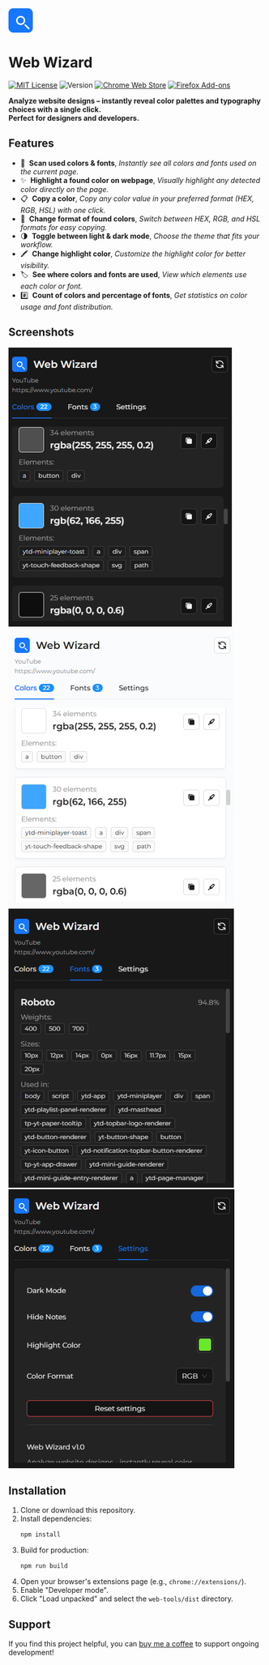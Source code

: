 <img src="public/icon-48.png" >

# Web Wizard

[![MIT License](https://img.shields.io/badge/License-MIT-green.svg)](LICENSE)
![Version](https://img.shields.io/badge/Version-1.0-blue.svg)
[![Chrome Web Store](https://img.shields.io/badge/Chrome-Web%20Store-4285F4?logo=googlechrome&logoColor=white)](https://chromewebstore.google.com/detail/web-wizard/ggflldlhnfejonaclfmfmhnpgliijicn)
[![Firefox Add-ons](https://img.shields.io/badge/Firefox-Add--ons-FF7139?logo=firefox-browser&logoColor=white)](https://addons.mozilla.org/en-US/firefox/addon/webwizard/)

<p>
  <b>Analyze website designs – instantly reveal color palettes and typography choices with a single click.<br>
  Perfect for designers and developers.</b>
</p>

## Features

- 🎨 &nbsp;**Scan used colors & fonts**, _Instantly see all colors and fonts used on the current page._
- ✨ &nbsp;**Highlight a found color on webpage**, _Visually highlight any detected color directly on the page._
- 📋 &nbsp;**Copy a color**, _Copy any color value in your preferred format (HEX, RGB, HSL) with one click._
- 🔄 &nbsp;**Change format of found colors**, _Switch between HEX, RGB, and HSL formats for easy copying._
- 🌗 &nbsp;**Toggle between light & dark mode**, _Choose the theme that fits your workflow._
- 🖍️ &nbsp;**Change highlight color**, _Customize the highlight color for better visibility._
- 🏷️ &nbsp;**See where colors and fonts are used**, _View which elements use each color or font._
- #️⃣ &nbsp;**Count of colors and percentage of fonts**, _Get statistics on color usage and font distribution._

## Screenshots
![Screenshot](screenshots/colors-dark.png)
![Screenshot](screenshots/colors-light.png)
![Screenshot](screenshots/fonts-dark.png)
![Screenshot](screenshots/settings-dark.png)



## Installation

1. Clone or download this repository.
2. Install dependencies:
   ```bash
   npm install
   ```
3. Build for production:
   ```bash
   npm run build
   ```
4. Open your browser's extensions page (e.g., `chrome://extensions/`).
5. Enable "Developer mode".
6. Click "Load unpacked" and select the `web-tools/dist` directory.

## Support

If you find this project helpful, you can [buy me a coffee](https://buymeacoffee.com/lunthn) to support ongoing development!

